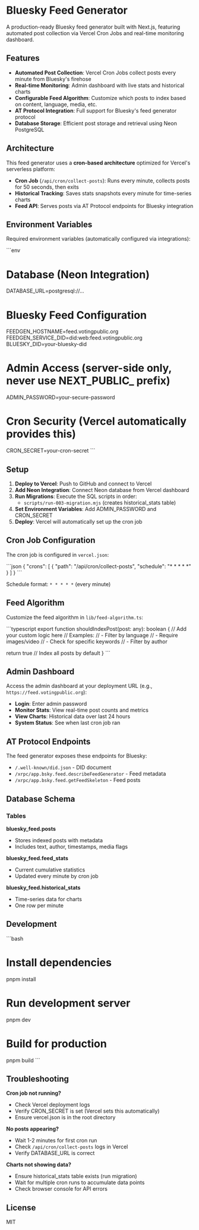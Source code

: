 # Bluesky Feed Generator

A production-ready Bluesky feed generator built with Next.js, featuring automated post collection via Vercel Cron Jobs and real-time monitoring dashboard.

## Features

- **Automated Post Collection**: Vercel Cron Jobs collect posts every minute from Bluesky's firehose
- **Real-time Monitoring**: Admin dashboard with live stats and historical charts
- **Configurable Feed Algorithm**: Customize which posts to index based on content, language, media, etc.
- **AT Protocol Integration**: Full support for Bluesky's feed generator protocol
- **Database Storage**: Efficient post storage and retrieval using Neon PostgreSQL

## Architecture

This feed generator uses a **cron-based architecture** optimized for Vercel's serverless platform:

- **Cron Job** (`/api/cron/collect-posts`): Runs every minute, collects posts for 50 seconds, then exits
- **Historical Tracking**: Saves stats snapshots every minute for time-series charts
- **Feed API**: Serves posts via AT Protocol endpoints for Bluesky integration

## Environment Variables

Required environment variables (automatically configured via integrations):

\`\`\`env
# Database (Neon Integration)
DATABASE_URL=postgresql://...

# Bluesky Feed Configuration
FEEDGEN_HOSTNAME=feed.votingpublic.org
FEEDGEN_SERVICE_DID=did:web:feed.votingpublic.org
BLUESKY_DID=your-bluesky-did

# Admin Access (server-side only, never use NEXT_PUBLIC_ prefix)
ADMIN_PASSWORD=your-secure-password

# Cron Security (Vercel automatically provides this)
CRON_SECRET=your-cron-secret
\`\`\`

## Setup

1. **Deploy to Vercel**: Push to GitHub and connect to Vercel
2. **Add Neon Integration**: Connect Neon database from Vercel dashboard
3. **Run Migrations**: Execute the SQL scripts in order:
   - `scripts/run-003-migration.mjs` (creates historical_stats table)
4. **Set Environment Variables**: Add ADMIN_PASSWORD and CRON_SECRET
5. **Deploy**: Vercel will automatically set up the cron job

## Cron Job Configuration

The cron job is configured in `vercel.json`:

\`\`\`json
{
  "crons": [
    {
      "path": "/api/cron/collect-posts",
      "schedule": "* * * * *"
    }
  ]
}
\`\`\`

Schedule format: `* * * * *` (every minute)

## Feed Algorithm

Customize the feed algorithm in `lib/feed-algorithm.ts`:

\`\`\`typescript
export function shouldIndexPost(post: any): boolean {
  // Add your custom logic here
  // Examples:
  // - Filter by language
  // - Require images/video
  // - Check for specific keywords
  // - Filter by author
  
  return true // Index all posts by default
}
\`\`\`

## Admin Dashboard

Access the admin dashboard at your deployment URL (e.g., `https://feed.votingpublic.org`):

- **Login**: Enter admin password
- **Monitor Stats**: View real-time post counts and metrics
- **View Charts**: Historical data over last 24 hours
- **System Status**: See when last cron job ran

## AT Protocol Endpoints

The feed generator exposes these endpoints for Bluesky:

- `/.well-known/did.json` - DID document
- `/xrpc/app.bsky.feed.describeFeedGenerator` - Feed metadata
- `/xrpc/app.bsky.feed.getFeedSkeleton` - Feed posts

## Database Schema

### Tables

**bluesky_feed.posts**
- Stores indexed posts with metadata
- Includes text, author, timestamps, media flags

**bluesky_feed.feed_stats**
- Current cumulative statistics
- Updated every minute by cron job

**bluesky_feed.historical_stats**
- Time-series data for charts
- One row per minute

## Development

\`\`\`bash
# Install dependencies
pnpm install

# Run development server
pnpm dev

# Build for production
pnpm build
\`\`\`

## Troubleshooting

**Cron job not running?**
- Check Vercel deployment logs
- Verify CRON_SECRET is set (Vercel sets this automatically)
- Ensure vercel.json is in the root directory

**No posts appearing?**
- Wait 1-2 minutes for first cron run
- Check `/api/cron/collect-posts` logs in Vercel
- Verify DATABASE_URL is correct

**Charts not showing data?**
- Ensure historical_stats table exists (run migration)
- Wait for multiple cron runs to accumulate data points
- Check browser console for API errors

## License

MIT
